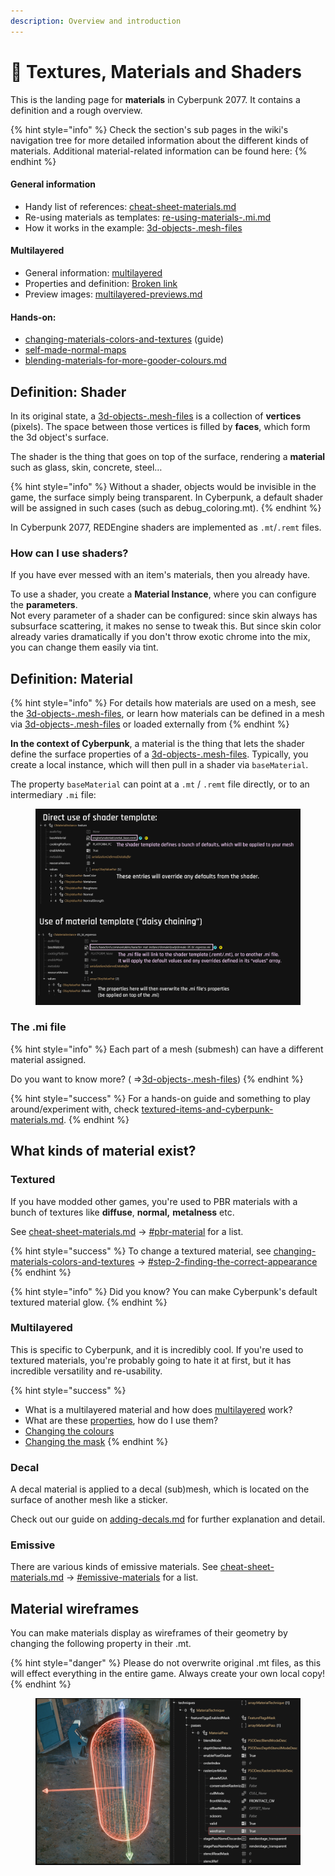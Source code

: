 ```yaml
---
description: Overview and introduction
---
```


# 🔮 Textures, Materials and Shaders

This is the landing page for **materials** in Cyberpunk 2077. It contains a definition and a rough overview.

{% hint style="info" %}
Check the section's sub pages in the wiki's navigation tree for more detailed information about the different kinds of materials. Additional material-related information can be found here:
{% endhint %}

#### General information

* Handy list of references: [cheat-sheet-materials.md](../references-lists-and-overviews/cheat-sheet-materials.md "mention")
* Re-using materials as templates: [re-using-materials-.mi.md](../files-and-what-they-do/file-formats/materials/re-using-materials-.mi.md "mention")
* How it works in the example: [3d-objects-.mesh-files](../../for-mod-creators/files-and-what-they-do/3d-objects-.mesh-files "mention")

#### Multilayered

* General information: [multilayered](multilayered/ "mention")
* Properties and definition: [Broken link](broken-reference "mention")
* Preview images: [multilayered-previews.md](multilayered/multilayered-previews.md "mention")

#### Hands-on:

* [changing-materials-colors-and-textures](../../modding-guides/items-equipment/editing-existing-items/changing-materials-colors-and-textures/ "mention") (guide)
* [self-made-normal-maps](../../modding-guides/textures-and-luts/self-made-normal-maps/ "mention")
* [blending-materials-for-more-gooder-colours.md](multilayered/blending-materials-for-more-gooder-colours.md "mention")

## Definition: Shader

In its original state, a [3d-objects-.mesh-files](../../for-mod-creators/files-and-what-they-do/3d-objects-.mesh-files "mention") is a collection of **vertices** (pixels). The space between those vertices is filled by **faces**, which form the 3d object's surface.

The shader is the thing that goes on top of the surface, rendering a **material** such as glass, skin, concrete, steel…

{% hint style="info" %}
Without a shader, objects would be invisible in the game, the surface simply being transparent. In Cyberpunk, a default shader will be assigned in such cases (such as debug\_coloring.mt).
{% endhint %}

In Cyberpunk 2077, REDEngine shaders are implemented as `.mt`/`.remt` files.

### How can I use shaders?

If you have ever messed with an item's materials, then you already have.

To use a shader, you create a **Material Instance**, where you can configure the **parameters**.\
Not every parameter of a shader can be configured: since skin always has subsurface scattering, it makes no sense to tweak this. But since skin color already varies dramatically if you don't throw exotic chrome into the mix, you can change them easily via tint.

## Definition: Material

{% hint style="info" %}
For details how materials are used on a mesh, see the [3d-objects-.mesh-files](../../for-mod-creators/files-and-what-they-do/3d-objects-.mesh-files "mention"), or learn how materials can be defined in a mesh via [3d-objects-.mesh-files](../../for-mod-creators/files-and-what-they-do/3d-objects-.mesh-files#materialinstance-the-local-material "mention") or loaded externally from
{% endhint %}

**In the context of Cyberpunk**, a material is the thing that lets the shader define the surface properties of a [3d-objects-.mesh-files](../../for-mod-creators/files-and-what-they-do/3d-objects-.mesh-files "mention"). Typically, you create a local instance, which will then pull in a shader via `baseMaterial`.

The property `baseMaterial` can point at a `.mt` / `.remt` file directly, or to an intermediary `.mi` file:

<figure><img src="../../.gitbook/assets/materials_mt_and_mi.png" alt=""><figcaption></figcaption></figure>

### The .mi file

{% hint style="info" %}
Each part of a mesh (submesh) can have a different material assigned.

Do you want to know more? ( =>[3d-objects-.mesh-files](../../for-mod-creators/files-and-what-they-do/3d-objects-.mesh-files#chunkmaterials "mention"))
{% endhint %}

{% hint style="success" %}
For a hands-on guide and something to play around/experiment with, check [textured-items-and-cyberpunk-materials.md](../../modding-guides/textures-and-luts/textured-items-and-cyberpunk-materials.md "mention").
{% endhint %}

## What kinds of material exist?

### Textured

If you have modded other games, you're used to PBR materials with a bunch of textures like **diffuse**, **normal,** **metalness** etc.

See [cheat-sheet-materials.md](../references-lists-and-overviews/cheat-sheet-materials.md "mention") -> [#pbr-material](../references-lists-and-overviews/cheat-sheet-materials.md#pbr-material "mention") for a list.

{% hint style="success" %}
To change a textured material, see [changing-materials-colors-and-textures](../../modding-guides/items-equipment/editing-existing-items/changing-materials-colors-and-textures/ "mention") -> [#step-2-finding-the-correct-appearance](../../modding-guides/items-equipment/editing-existing-items/changing-materials-colors-and-textures/#step-2-finding-the-correct-appearance "mention")
{% endhint %}

{% hint style="info" %}
Did you know? You can make Cyberpunk's default textured material glow.
{% endhint %}

### Multilayered

This is specific to Cyberpunk, and it is incredibly cool. If you're used to textured materials, you're probably going to hate it at first, but it has incredible versatility and re-usability.

{% hint style="success" %}
* What is a multilayered material and how does [multilayered](multilayered/ "mention") work?
* What are these [properties](broken-reference), how do I use them?
* [Changing the colours](../../modding-guides/items-equipment/editing-existing-items/changing-materials-colors-and-textures/#multilayered-material)
* [Changing the mask](../../modding-guides/textures-and-luts/custom-multilayermasks.md)
{% endhint %}

### Decal

A decal material is applied to a decal (sub)mesh, which is located on the surface of another mesh like a sticker.

Check out our guide on [adding-decals.md](../../modding-guides/items-equipment/editing-existing-items/adding-decals.md "mention") for further explanation and detail.

### Emissive

There are various kinds of emissive materials. See [cheat-sheet-materials.md](../references-lists-and-overviews/cheat-sheet-materials.md "mention") -> [#emissive-materials](../references-lists-and-overviews/cheat-sheet-materials.md#emissive-materials "mention") for a list.

## Material wireframes

You can make materials display as wireframes of their geometry by changing the following property in their .mt.

{% hint style="danger" %}
Please do not overwrite original .mt files, as this will effect everything in the entire game. Always create your own local copy!
{% endhint %}

<figure><img src="../../.gitbook/assets/materials_shaders_wireframe.png" alt=""><figcaption></figcaption></figure>
